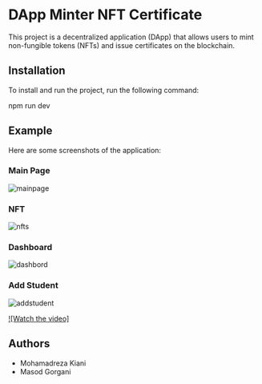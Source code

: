 # DApp Minter NFT Certificate

This project is a decentralized application (DApp) that allows users to mint non-fungible tokens (NFTs) and issue certificates on the blockchain.

## Installation

To install and run the project, run the following command:


 npm run dev 


## Example

Here are some screenshots of the application:

### Main Page
![mainpage](https://github.com/mohamadrezadev/Dapp/assets/98271829/f92be554-1571-4411-ab1e-b548c6c0cbc7)

### NFT
![nfts](https://github.com/mohamadrezadev/Dapp/assets/98271829/13a3fe69-16b5-4233-bcb4-a33879b08d98)

### Dashboard
![dashbord](https://github.com/mohamadrezadev/Dapp/assets/98271829/708a0d06-e651-4acc-bfbe-d79ee08e9f7a)


### Add Student
![addstudent](https://github.com/mohamadrezadev/Dapp/assets/98271829/d557e1c3-1f2f-419a-a5ad-ab9226d6458f)

[![Watch the video]](https://github.com/mohamadrezadev/Dapp/assets/98271829/a5ba9807-a909-4eac-8b36-0839a72c8a07)


## Authors

* Mohamadreza Kiani
* Masod Gorgani
